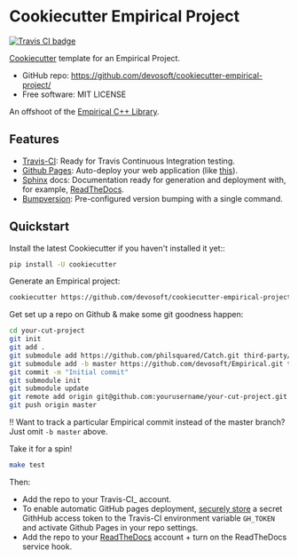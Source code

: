 # Cookiecutter Empirical Project

[![Travis CI badge](https://travis-ci.org/devosoft/cookiecutter-empirical-project.svg?branch=master)](https://travis-ci.org/devosoft/cookiecutter-empirical-project)

[Cookiecutter](https://github.com/audreyr/cookiecutter) template for an Empirical Project.

* GitHub repo: https://github.com/devosoft/cookiecutter-empirical-project/
* Free software: MIT LICENSE

An offshoot of the [Empirical C++ Library](https://github.com/devosoft/Empirical).

## Features

* [Travis-CI](http://travis-ci.org/): Ready for Travis Continuous Integration testing.
* [Github Pages](https://pages.github.com/): Auto-deploy your web application (like [this](https://devosoft.github.io/cookiecutter-empirical-project)).
* [Sphinx](http://sphinx-doc.org/) docs: Documentation ready for generation and deployment with, for example, [ReadTheDocs](https://readthedocs.io/).
* [Bumpversion](https://github.com/peritus/bumpversion): Pre-configured version bumping with a single command.

## Quickstart

Install the latest Cookiecutter if you haven't installed it yet::
```bash
pip install -U cookiecutter
```

Generate an Empirical project:
```bash
cookiecutter https://github.com/devosoft/cookiecutter-empirical-project.git
```

Get set up a repo on Github & make some git goodness happen:
```bash
cd your-cut-project
git init
git add .
git submodule add https://github.com/philsquared/Catch.git third-party/Catch
git submodule add -b master https://github.com/devosoft/Empirical.git third-party/Empirical
git commit -m "Initial commit"
git submodule init
git submodule update
git remote add origin git@github.com:yourusername/your-cut-project.git
git push origin master
```

:bangbang:
Want to track a particular Empirical commit instead of the master branch?
Just omit `-b master` above.

Take it for a spin!
```bash
make test
```

Then:

* Add the repo to your Travis-CI_ account.
* To enable automatic GitHub pages deployment, [securely store](https://gist.github.com/willprice/e07efd73fb7f13f917ea) a secret GithHub access token to the Travis-CI environment variable `GH_TOKEN` and activate Github Pages in your repo settings.
* Add the repo to your [ReadTheDocs](https://readthedocs.io/) account + turn on the ReadTheDocs service hook.
